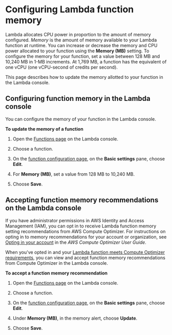 # Configuring Lambda function memory<a name="configuration-memory"></a>

Lambda allocates CPU power in proportion to the amount of memory configured\. *Memory* is the amount of memory available to your Lambda function at runtime\. You can increase or decrease the memory and CPU power allocated to your function using the **Memory \(MB\)** setting\. To configure the memory for your function, set a value between 128 MB and 10,240 MB in 1\-MB increments\. At 1,769 MB, a function has the equivalent of one vCPU \(one vCPU\-second of credits per second\)\.

This page describes how to update the memory allotted to your function in the Lambda console\.

## Configuring function memory in the Lambda console<a name="configuration-memory-console"></a>

You can configure the memory of your function in the Lambda console\.

**To update the memory of a function**

1. Open the [Functions page](https://console.aws.amazon.com/lambda/home#/functions) on the Lambda console\.

1. Choose a function\.

1. On the [function configuration page](configuration-console.md), on the **Basic settings** pane, choose **Edit**\.

1. For **Memory \(MB\)**, set a value from 128 MB to 10,240 MB\.

1. Choose **Save**\.

## Accepting function memory recommendations on the Lambda console<a name="configuration-memory-optimization-accept"></a>

If you have administrator permissions in AWS Identity and Access Management \(IAM\), you can opt in to receive Lambda function memory setting recommendations from AWS Compute Optimizer\. For instructions on opting in to memory recommendations for your account or organization, see [Opting in your account](https://docs.aws.amazon.com/compute-optimizer/latest/ug/getting-started.html#account-opt-in) in the *AWS Compute Optimizer User Guide*\.

When you've opted in and your [Lambda function meets Compute Optimizer requirements](https://docs.aws.amazon.com/compute-optimizer/latest/ug/requirements.html#requirements-lambda-functions), you can view and accept function memory recommendations from Compute Optimizer in the Lambda console\.

**To accept a function memory recommendation**

1. Open the [Functions page](https://console.aws.amazon.com/lambda/home#/functions) on the Lambda console\.

1. Choose a function\.

1. On the [function configuration page](configuration-console.md), on the **Basic settings** pane, choose **Edit**\.

1. Under **Memory \(MB\)**, in the memory alert, choose **Update**\.

1. Choose **Save**\.